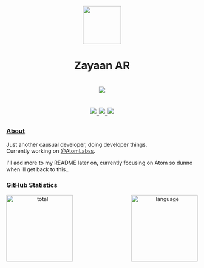 <p align="center">
    <img width="100" src="https://avatars.githubusercontent.com/u/81559574?v=4" />
</p>

<h1 align="center">Zayaan AR</h1>

<h1 align="center">
    <p align="center">
        <a href="https://discord.com/users/823939421686071386">
            <img src="https://lanyard.cnrad.dev/api/823939421686071386" />
        </a>
    </p>
    <p align="center">
        <a href="https://github.com/userandaname">
            <img src="https://komarev.com/ghpvc/?username=userandaname&label=profile+views&color=orange" />
        </a>
        <a href="https://discord.gg/HnYfxmvrHJ">
            <img src="https://img.shields.io/discord/1252393773468745852?color=7489d5&logo=discord&logoColor=ffffff" />
        </a>
        <a href="https://github.com/AtomLabss/AtomWeb">
            <img src="https://img.shields.io/github/commit-activity/w/AtomLabss/AtomWeb?authorFilter=userandaname&logo=github&label=commit%20activity" />
        </a>
    </p>
</h1>

### [About](https://zayaanar.me)

Just another causual developer, doing developer things.
<br>
Currently working on [@AtomLabss](https://github.com/AtomLabss).

I'll add more to my README later on, currently focusing on Atom so dunno when ill get back to this..

### [GitHub Statistics](https://github.com/userandaname)

<div align='center'>
    <img align='left' height='175' alt='total' src="https://github-readme-stats.vercel.app/api?username=userandaname&theme=dark&border_color=151515" />
</div>

<div align='center'>
    <img align='right' height='175' alt='language' src="https://github-readme-stats.vercel.app/api/top-langs/?username=userandaname&layout=compact&theme=dark&border_color=151515" />
</div>
